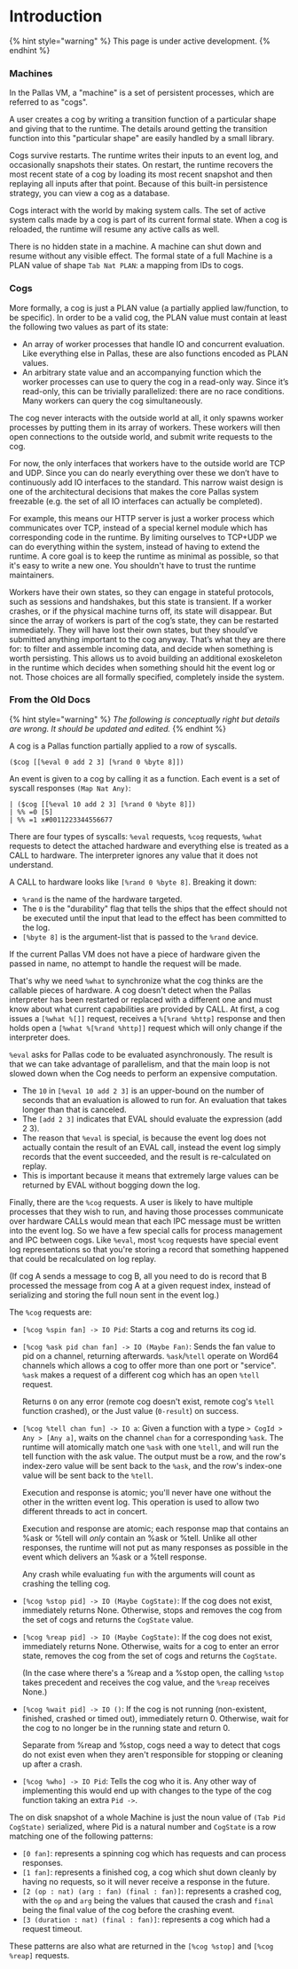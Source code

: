 # Introduction

{% hint style="warning" %}
This page is under active development.
{% endhint %}

### Machines

In the Pallas VM, a "machine" is a set of persistent processes, which are referred to as "cogs".

A user creates a cog by writing a transition function of a particular shape and giving that to the runtime. The details around getting the transition function into this "particular shape" are easily handled by a small library.

Cogs survive restarts. The runtime writes their inputs to an event log, and occasionally snapshots their states. On restart, the runtime recovers the most recent state of a cog by loading its most recent snapshot and then replaying all inputs after that point. Because of this built-in persistence strategy, you can view a cog as a database.

Cogs interact with the world by making system calls. The set of active system calls made by a cog is part of its current formal state. When a cog is reloaded, the runtime will resume any active calls as well.

There is no hidden state in a machine. A machine can shut down and resume without any visible effect. The formal state of a full Machine is a PLAN value of shape `Tab Nat PLAN`: a mapping from IDs to cogs.

### Cogs

More formally, a cog is just a PLAN value (a partially applied law/function, to be specific). In order to be a valid cog, the PLAN value must contain at least the following two values as part of its state:

* An array of worker processes that handle IO and concurrent evaluation. Like everything else in Pallas, these are also functions encoded as PLAN values.
* An arbitrary state value and an accompanying function which the worker processes can use to query the cog in a read-only way. Since it’s read-only, this can be trivially parallelized: there are no race conditions. Many workers can query the cog simultaneously.

The cog never interacts with the outside world at all, it only spawns worker processes by putting them in its array of workers. These workers will then open connections to the outside world, and submit write requests to the cog.&#x20;

For now, the only interfaces that workers have to the outside world are TCP and UDP. Since you can do nearly everything over these we don’t have to continuously add IO interfaces to the standard. This narrow waist design is one of the architectural decisions that makes the core Pallas system freezable (e.g. the set of all IO interfaces can actually be completed).&#x20;

For example, this means our HTTP server is just a worker process which communicates over TCP, instead of a special kernel module which has corresponding code in the runtime. By limiting ourselves to TCP+UDP we can do everything within the system, instead of having to extend the runtime. A core goal is to keep the runtime as minimal as possible, so that it's easy to write a new one. You shouldn't have to trust the runtime maintainers.

Workers have their own states, so they can engage in stateful protocols, such as sessions and handshakes, but this state is transient. If a worker crashes, or if the physical machine turns off, its state will disappear. But since the array of workers is part of the cog’s state, they can be restarted immediately. They will have lost their own states, but they should’ve submitted anything important to the cog anyway. That’s what they are there for: to filter and assemble incoming data, and decide when something is worth persisting. This allows us to avoid building an additional exoskeleton in the runtime which decides when something should hit the event log or not. Those choices are all formally specified, completely inside the system.

### From the Old Docs

{% hint style="warning" %}
_The following is conceptually right but details are wrong. It should be updated and edited._
{% endhint %}

A cog is a Pallas function partially applied to a row of syscalls.

```
($cog [[%eval 0 add 2 3] [%rand 0 %byte 8]])
```

An event is given to a cog by calling it as a function. Each event is a set of syscall responses `(Map Nat Any)`:

```
| ($cog [[%eval 10 add 2 3] [%rand 0 %byte 8]])
| %% =0 [5]
| %% =1 x#0011223344556677
```

There are four types of syscalls: `%eval` requests, `%cog` requests, `%what` requests to detect the attached hardware and everything else is treated as a CALL to hardware. The interpreter ignores any value that it does not understand.

A CALL to hardware looks like `[%rand 0 %byte 8]`. Breaking it down:

* `%rand` is the name of the hardware targeted.
* The `0` is the "durability" flag that tells the ships that the effect should not be executed until the input that lead to the effect has been committed to the log.
* `[%byte 8]` is the argument-list that is passed to the `%rand` device.

If the current Pallas VM does not have a piece of hardware given the passed in name, no attempt to handle the request will be made.

That's why we need `%what` to synchronize what the cog thinks are the callable pieces of hardware. A cog doesn't detect when the Pallas interpreter has been restarted or replaced with a different one and must know about what current capabilities are provided by CALL. At first, a cog issues a `[%what %[]]` request, receives a `%[%rand %http]` response and then holds open a `[%what %[%rand %http]]` request which will only change if the interpreter does.

`%eval` asks for Pallas code to be evaluated asynchronously. The result is that we can take advantage of parallelism, and that the main loop is not slowed down when the Cog needs to perform an expensive computation.

* The `10` in `[%eval 10 add 2 3]` is an upper-bound on the number of seconds that an evaluation is allowed to run for. An evaluation that takes longer than that is canceled.
* The `[add 2 3]` indicates that EVAL should evaluate the expression (add 2 3).
* The reason that `%eval` is special, is because the event log does not actually contain the result of an EVAL call, instead the event log simply records that the event succeeded, and the result is re-calculated on replay.
* This is important because it means that extremely large values can be returned by EVAL without bogging down the log.

Finally, there are the `%cog` requests. A user is likely to have multiple processes that they wish to run, and having those processes communicate over hardware CALLs would mean that each IPC message must be written into the event log. So we have a few special calls for process management and IPC between cogs. Like `%eval`, most `%cog` requests have special event log representations so that you're storing a record that something happened that could be recalculated on log replay.

(If cog A sends a message to cog B, all you need to do is record that B processed the message from cog A at a given request index, instead of serializing and storing the full noun sent in the event log.)

The `%cog` requests are:

* `[%cog %spin fan] -> IO Pid`: Starts a cog and returns its cog id.
*   `[%cog %ask pid chan fan] -> IO (Maybe Fan)`: Sends the fan value to pid on a channel, returning afterwards. `%ask`/`%tell` operate on Word64 channels which allows a cog to offer more than one port or "service". `%ask` makes a request of a different cog which has an open `%tell` request.

    Returns `0` on any error (remote cog doesn't exist, remote cog's `%tell` function crashed), or the Just value (`0-result`) on success.
*   `[%cog %tell chan fun] -> IO a`: Given a function with a type `> CogId > Any > [Any a]`, waits on the channel `chan` for a corresponding `%ask`. The runtime will atomically match one `%ask` with one `%tell`, and will run the tell function with the ask value. The output must be a row, and the row's index-zero value will be sent back to the `%ask`, and the row's index-one value will be sent back to the `%tell`.

    Execution and response is atomic; you'll never have one without the other in the written event log. This operation is used to allow two different threads to act in concert.

    Execution and response are atomic; each response map that contains an %ask or %tell will _only_ contain an %ask or %tell. Unlike all other responses, the runtime will not put as many responses as possible in the event which delivers an %ask or a %tell response.

    Any crash while evaluating `fun` with the arguments will count as crashing the telling cog.
* `[%cog %stop pid] -> IO (Maybe CogState)`: If the cog does not exist, immediately returns None. Otherwise, stops and removes the cog from the set of cogs and returns the `CogState` value.
*   `[%cog %reap pid] -> IO (Maybe CogState)`: If the cog does not exist, immediately returns None. Otherwise, waits for a cog to enter an error state, removes the cog from the set of cogs and returns the `CogState`.

    (In the case where there's a %reap and a %stop open, the calling `%stop` takes precedent and receives the cog value, and the `%reap` receives None.)
*   `[%cog %wait pid] -> IO ()`: If the cog is not running (non-existent, finished, crashed or timed out), immediately return 0. Otherwise, wait for the cog to no longer be in the running state and return 0.

    Separate from %reap and %stop, cogs need a way to detect that cogs do not exist even when they aren't responsible for stopping or cleaning up after a crash.
* `[%cog %who] -> IO Pid`: Tells the cog who it is. Any other way of implementing this would end up with changes to the type of the cog function taking an extra `Pid ->`.

The on disk snapshot of a whole Machine is just the noun value of `(Tab Pid CogState)` serialized, where Pid is a natural number and `CogState` is a row matching one of the following patterns:

* `[0 fan]`: represents a spinning cog which has requests and can process responses.
* `[1 fan]`: represents a finished cog, a cog which shut down cleanly by having no requests, so it will never receive a response in the future.
* `[2 (op : nat) (arg : fan) (final : fan)]`: represents a crashed cog, with the `op` and `arg` being the values that caused the crash and `final` being the final value of the cog before the crashing event.
* `[3 (duration : nat) (final : fan)]`: represents a cog which had a request timeout.

These patterns are also what are returned in the `[%cog %stop]` and `[%cog %reap]` requests.
